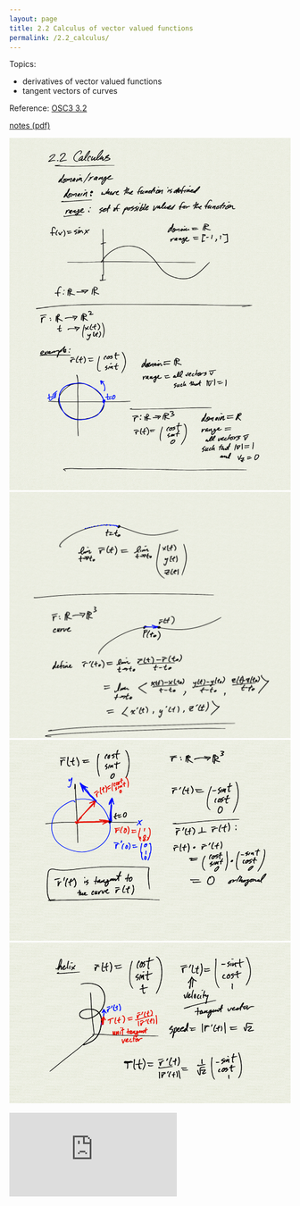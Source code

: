 ```yaml
---
layout: page
title: 2.2 Calculus of vector valued functions
permalink: /2.2_calculus/
---
```


Topics:
- derivatives of vector valued functions
- tangent vectors of curves

Reference: [OSC3 3.2](https://openstax.org/books/calculus-volume-3/pages/3-2-calculus-of-vector-valued-functions)

[notes (pdf)](MultiV_2.2_CalculusVectorValued.pdf)

![](0.png)
![](1.png)
![](2.png)
![](3.png)

<iframe class="video" src="https://www.youtube.com/embed/tAaHd7owTHA" title="YouTube video player" frameborder="0" allow="accelerometer; autoplay; clipboard-write; encrypted-media; gyroscope; picture-in-picture" allowfullscreen></iframe>


